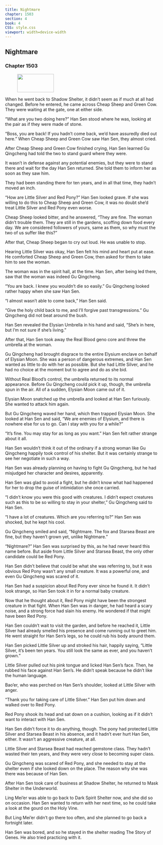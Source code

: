 ```yaml
---
title: Nightmare
chapter: 1503
section: 4
book: 4
CSS: style.css
viewport: width=device-width
---
```


## Nightmare

### Chapter 1503

<figure>
	<img src="../Images/gem.gif" alt="" id="gem" width="120" height="60" />
</figure>

When he went back to Shadow Shelter, it didn’t seem as if much at all had changed. Before he entered, he came across Cheap Sheep and Green Cow. They were waiting at the gate, one at either side.

“What are you two doing here?” Han Sen stood where he was, looking at the pair as if they were made of stone.

“Boss, you are back! If you hadn’t come back, we’d have assuredly died out here.” When Cheap Sheep and Green Cow saw Han Sen, they almost cried.

After Cheap Sheep and Green Cow finished crying, Han Sen learned Gu Qingcheng had told the two to stand guard where they were.

It wasn’t in defense against any potential enemies, but they were to stand there and wait for the day Han Sen returned. She told them to inform her as soon as they saw him.

They had been standing there for ten years, and in all that time, they hadn’t moved an inch.

“How are Little Silver and Red Pony?” Han Sen looked grave. If she was willing to do this to Cheap Sheep and Green Cow, it was no doubt she’d treat Little Silver and Red Pony even worse.

Cheap Sheep looked bitter, and he answered, “They are fine. The woman didn’t trouble them. They are still in the gardens, scoffing down food every day. We are considered followers of yours, same as them, so why must the two of us suffer like this?”

After that, Cheap Sheep began to cry out loud. He was unable to stop.

Hearing Little Silver was okay, Han Sen felt his mind and heart put at ease. He comforted Cheap Sheep and Green Cow, then asked for them to take him to see the woman.

The woman was in the spirit hall, at the time. Han Sen, after being led there, saw that the woman was indeed Gu Qingcheng.

“You are back. I knew you wouldn’t die so easily.” Gu Qingcheng looked rather happy when she saw Han Sen.

“I almost wasn’t able to come back,” Han Sen said.

“Give the holy child back to me, and I’ll forgive past transgressions.” Gu Qingcheng did not beat around the bush.

Han Sen revealed the Elysian Umbrella in his hand and said, “She’s in here, but I’m not sure if she’s living.”

After that, Han Sen took away the Real Blood geno core and threw the umbrella at the woman.

Gu Qingcheng had brought disgrace to the entire Elysium enclave on behalf of Elysian Moon. She was a person of dangerous extremes, and Han Sen wanted as little to do with her as possible. But she had Little Silver, and he had no choice at the moment but to agree and do as she bid.

Without Real Blood’s control, the umbrella returned to its normal appearance. Before Gu Qingcheng could pick it up, though, the umbrella spun in the air. All of a sudden, Elysian Moon came out of it.

Elysian Moon snatched up the umbrella and looked at Han Sen furiously. She wanted to attack him again.

But Gu Qingcheng waved her hand, which then trapped Elysian Moon. She looked at Han Sen and said, “We are enemies of Elysium, and there is nowhere else for us to go. Can I stay with you for a while?”

“It’s fine. You may stay for as long as you want.” Han Sen felt rather strange about it all.

Han Sen wouldn’t think it out of the ordinary if a strong woman like Gu Qingcheng happily took control of his shelter. But it was certainly strange to see her negotiate in such a way.

Han Sen was already planning on having to fight Gu Qingcheng, but he had misjudged her character and desires, apparently.

Han Sen was glad to avoid a fight, but he didn’t know what had happened for her to drop the guise of intimidation she once carried.

“I didn’t know you were this good with creatures. I didn’t expect creatures such as this to be so willing to stay in your shelter,” Gu Qingcheng said to Han Sen.

“I have a lot of creatures. Which are you referring to?” Han Sen was shocked, but he kept his cool.

Gu Qingcheng smiled and said, “Nightmare. The fox and Starsea Beast are fine, but they haven’t grown yet, unlike Nightmare.”

“Nightmare?” Han Sen was surprised by this, as he had never heard this name before. But aside from Little Silver and Starsea Beast, the only other candidate could be Red Pony.

Han Sen didn’t believe that could be what she was referring to, but it was obvious Red Pony wasn’t any small creature. It was a powerful one, and even Gu Qingcheng was scared of it.

Han Sen had a suspicion about Red Pony ever since he found it. It didn’t look strange, so Han Sen took it in for a normal baby creature.

Now that he thought about it, Red Pony might have been the strongest creature in that fight. When Han Sen was in danger, he had heard a scary noise, and a strong force had slain his enemy. He wondered if that might have been Red Pony.

Han Sen couldn’t wait to visit the garden, and before he reached it, Little Silver had already smelled his presence and come running out to greet him. He went straight for Han Sen’s legs, so he could rub his body around them.

Han Sen picked Little Silver up and stroked his hair, happily saying, “Little Silver, it’s been ten years. You still look the same as ever, and you haven’t grown.”

Little Silver pulled out his pink tongue and licked Han Sen’s face. Then, he rubbed his face against Han Sen’s. He didn’t speak because he didn’t like the human language.

Bao’er, who was perched on Han Sen’s shoulder, looked at Little Silver with anger.

“Thank you for taking care of Little Silver.” Han Sen put him down and walked over to Red Pony.

Red Pony shook its head and sat down on a cushion, looking as if it didn’t want to interact with Han Sen.

Han Sen didn’t force it to do anything, though. The pony had protected Little Silver and Starsea Beast in his absence, and it hadn’t ever hurt Han Sen, either. It wasn’t an aggressive creature, at all.

Little Silver and Starsea Beast had reached gemstone class. They hadn’t wasted their ten years, and they were very close to becoming super class.

Gu Qingcheng was scared of Red Pony, and she needed to stay at the shelter even if she looked down on the place. The reason why she was there was because of Han Sen.

After Han Sen took care of business at Shadow Shelter, he returned to Mask Shelter in the Underworld.

Ling Mei’er was able to go back to Dark Spirit Shelter now, and she did so on occasion. Han Sen wanted to return with her next time, so he could take a look at the gourd on the Holy Vine.

But Ling Mei’er didn’t go there too often, and she planned to go back a fortnight later.

Han Sen was bored, and so he stayed in the shelter reading The Story of Genes. He also tried practicing with it.
